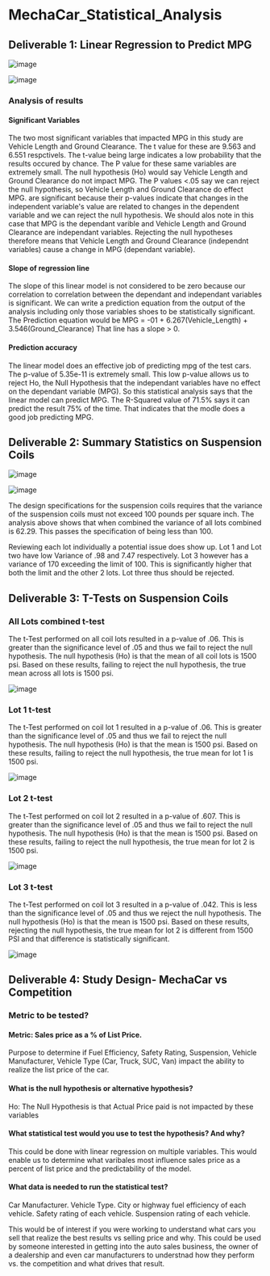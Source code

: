 # MechaCar_Statistical_Analysis

## Deliverable 1: Linear Regression to Predict MPG

![image](https://user-images.githubusercontent.com/91839403/156890974-fdb40e8d-fc5e-48c7-bb17-de4f51c82a58.png)



![image](https://user-images.githubusercontent.com/91839403/156889706-cd7ba633-7b94-457e-aedb-ca5c57deb01c.png)

### Analysis of results

#### Significant Variables
The two most significant variables that impacted MPG in this study are Vehicle Length and Ground Clearance.  The t value for these are 9.563 and 6.551 respctivels. The t-value being large indicates a low probability that the results occured by chance.  The P value for these same variables are extremely small.  The null hypothesis (Ho) would say Vehicle Length and Ground Clearance do not impact MPG.  The P values <.05 say we can reject the null hypothesis, so Vehicle Length and Ground Clearance do effect MPG.  are significant because their p-values indicate that changes in the independent variable's value are related to changes in the dependent variable and we can reject the null hypothesis.  We should alos note in this case that MPG is the dependant varible and Vehicle Length and Ground Clearance are independant variables.  Rejecting the null hypotheses therefore means that Vehicle Length and Ground Clearance (independnt variables) cause a change in MPG (dependant variable).

#### Slope of regression line
The slope of this linear model is not considered to be zero because our correlation to correlation between the dependant and independant variables is significant.  We can write a prediction equation from the output of the analysis including only those variables shoes to be statistically significant.  The Prediction equation would be MPG = -01 + 6.267(Vehicle_Length) + 3.546(Ground_Clearance)  That line has a slope > 0.

#### Prediction accuracy
The linear model does an effective job of predicting mpg of the test cars.  The p-value of 5.35e-11 is extremely small.  This low p-value allows us to reject Ho, the Null Hypothesis that the independant variables have no effect on the dependant variable (MPG).  So this statistical analysis says that the linear model can predict MPG.  The R-Squared value of 71.5% says it can predict the result 75% of the time.  That indicates that the modle does a good job predicting MPG.


## Deliverable 2: Summary Statistics on Suspension Coils 

![image](https://user-images.githubusercontent.com/91839403/156892386-c32ec546-8c23-49c1-a769-55f07728085e.png)

![image](https://user-images.githubusercontent.com/91839403/156892369-57559c10-dfc9-4a4c-9446-b02064e99c99.png)

The design specifications for the suspension coils requires that the variance of the suspension coils must not exceed 100 pounds per square inch.  The analysis above shows that when combined the variance of all lots combined is 62.29.  This passes the specification of being less than 100.

Reviewing each lot individually a potential issue does show up.  Lot 1 and Lot two have low Variance of .98 and 7.47 respectively.  Lot 3 however has a variance of 170 exceeding the limit of 100.  This is significantly higher that both the limit and the other 2 lots.  Lot three thus should be rejected.

## Deliverable 3: T-Tests on Suspension Coils

### All Lots combined t-test

The t-Test performed on all coil lots resulted in a p-value of .06.  This is greater than the significance level of .05 and thus we fail to reject the null hypothesis. The null hypothesis (Ho) is that the mean of all coil lots is 1500 psi.  Based on these results, failing to reject the null hypothesis, the true mean across all lots is 1500 psi.

![image](https://user-images.githubusercontent.com/91839403/156893191-ed56101b-543f-42ee-b41b-faa66920cb90.png)

### Lot 1 t-test
The t-Test performed on coil lot 1 resulted in a p-value of .06.  This is greater than the significance level of .05 and thus we fail to reject the null hypothesis. The null hypothesis (Ho) is that the mean is 1500 psi.  Based on these results, failing to reject the null hypothesis, the true mean for lot 1 is 1500 psi.

![image](https://user-images.githubusercontent.com/91839403/156893057-955398f5-2760-45b7-aa98-fc5e28e2da1b.png)

### Lot 2 t-test

The t-Test performed on coil lot 2 resulted in a p-value of .607.  This is greater than the significance level of .05 and thus we fail to reject the null hypothesis. The null hypothesis (Ho) is that the mean is 1500 psi.  Based on these results, failing to reject the null hypothesis, the true mean for lot 2 is 1500 psi.

![image](https://user-images.githubusercontent.com/91839403/156893156-756a5e99-6ea4-40b4-ac3b-a0e119889a5b.png)

### Lot 3 t-test

The t-Test performed on coil lot 3 resulted in a p-value of .042.  This is less than the significance level of .05 and thus we reject the null hypothesis. The null hypothesis (Ho) is that the mean is 1500 psi.  Based on these results, rejecting the null hypothesis, the true mean for lot 2 is different from 1500 PSI and that difference is statistically significant.

![image](https://user-images.githubusercontent.com/91839403/156893144-e00f798b-c6da-4c77-a9b9-2098f204be9f.png)

## Deliverable 4: Study Design- MechaCar vs Competition

### Metric to be tested?

#### Metric: Sales price as a % of List Price.  
Purpose to determine if Fuel Efficiency, Safety Rating, Suspension, Vehicle Manufacturer, Vehicle Type (Car, Truck, SUC, Van) impact the ability to realize the list price of the car. 

#### What is the null hypothesis or alternative hypothesis?
Ho: The Null Hypothesis is that Actual Price paid is not impacted by these variables

#### What statistical test would you use to test the hypothesis? And why?

This could be done with linear regression on multiple variables.  This would enable us to determine what varibales most influence sales price as a percent of list price and the predictability of the model.

#### What data is needed to run the statistical test?

Car Manufacturer.
Vehicle Type.
City or highway fuel efficiency of each vehicle.
Safety rating of each vehicle.
Suspension rating of each vehicle.

This would be of interest if you were working to understand what cars you sell that realize the best results vs selling price and why.  This could be used by someone interested in getting into the auto sales business, the owner of a dealership and even car manufacturers to understnad how they perform vs. the competition and what drives that result.

